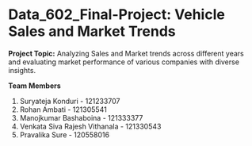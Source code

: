 # Data_602_Final-Project: Vehicle Sales and Market Trends

**Project Topic:** Analyzing Sales and Market trends across different years and evaluating market performance of various companies with diverse insights.

**Team Members**
1. Suryateja Konduri - 121233707
2. Rohan Ambati - 121305541
3. Manojkumar Bashaboina - 121333377
4. Venkata Siva Rajesh Vithanala - 121330543
5. Pravalika Sure - 120558016
